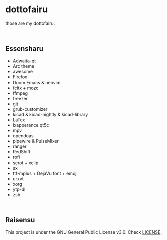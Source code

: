   

# dottofairu #

those are my dottofairu.

<br>

## Essensharu ##

- Adwaita-qt
- Arc theme
- awesome
- Firefox
- Doom Emacs & neovim
- fcitx + mozc
- ffmpeg
- freezer
- git
- grub-customizer
- kicad & kicad-nightly & kicad-library
- LaTex
- lxapperance qt5c
- mpv
- opendoas
- pipewire & PulseMixer
- ranger
- RedShift
- rofi
- scrot + xclip
- sx
- ttf-mplus + DejaVu font + emoji
- urxvt
- xorg
- ytp-dl
- zsh

<br>

## Raisensu ##
This project is under the GNU General Public License v3.0. Check [LICENSE](https://github.com/notscxrpion/dotfiles/blob/master/LICENSE/ "LICENSE").

